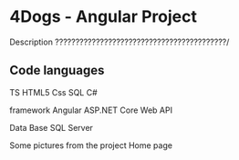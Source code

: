 # 4Dogs - Angular Project

Description
??????????????????????????????????????????/

Code languages
----------------------------------------------------------------------------------
TS
HTML5
Css
SQL
C#

framework
Angular
ASP.NET Core Web API

Data Base
SQL Server

Some pictures from the project
Home page 
